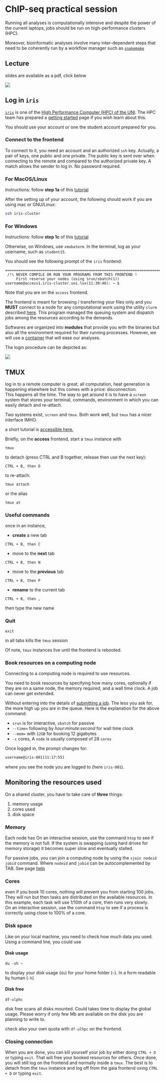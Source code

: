 # ChIP-seq practical session

Running all analyses is computationally intensive and despite the power of the current laptops, jobs should be run on high-performance clusters (HPC).

Moreover, bioinformatic analyses involve many inter-dependent steps that need to be coherently run by a workflow manager such as [`snakemake`](https://snakemake.github.io/)

## Lecture

slides are available as a pdf, click below

[![](https://rawgit.com/ginolhac/chip-seq/master/slides.png)](https://rawgit.com/ginolhac/chip-seq/master/chip-seq.pdf)


## Log in `iris`

[`iris`](https://hpc-docs.uni.lu/systems/iris/) is one of the [High Performance Computer (HPC) of the UNI](https://hpc.uni.lu).
The HPC team has prepared a [getting started](https://hpc-docs.uni.lu/getting-started/) page if you wish learn about this.


You should use your account or one the student account prepared for you.

### Connect to the frontend

To connect to it, you need an account and an authorized `ssh` key. Actually, a pair of keys, one public and one private.
The public key is sent over when connecting to the remote and compared to the authorized private key.
A match allows the sender to log in. No password required.

### For MacOS/Linux


Instructions: follow **step 1a** of this [tutorial](https://ulhpc-tutorials.readthedocs.io/en/latest/preliminaries/#secure-shell-ssh)

After the setting up of your account, the following should work if you are using mac or GNU/Linux:

```bash
ssh iris-cluster
```

### For Windows

Instructions: follow **step 1c** of this [tutorial](https://ulhpc-tutorials.readthedocs.io/en/latest/preliminaries/#secure-shell-ssh)




Otherwise, on Windows, use `xmobaterm`. In the terminal, log as your username, such as `student15`.

You should see the following prompt of the `iris` frontend:

```console
==================================================================================
 /!\ NEVER COMPILE OR RUN YOUR PROGRAMS FROM THIS FRONTEND !
     First reserve your nodes (using srun/sbatch(1))
username@access1.iris-cluster.uni.lux(11:30:46): ~ $
```

Note that you are on the `access` frontend.

The frontend is meant for browsing / transferring your files only and you **MUST** connect to a node for any computational work 
using the utility `slurm` described [here](https://hpc-docs.uni.lu/slurm/). This program managed the queuing system and dispatch jobs among the resources according to the demands.

Softwares are organized into **modules** that provide you with the binaries but also all the environment required for their running processes.
However, we will use a [container](https://www.docker.com/resources/what-container) that will ease our analyses.

The login procedure can be depicted as:

![](https://rawgit.com/ginolhac/chip-seq/master/access.jpg)

## TMUX

log in to a remote computer is great, all computation, heat generation is happening elsewhere but this comes with a price: disconnection.  
This happens all the time. The way to get around it is to have a `screen` system that stores your terminal, commands, environment in which 
you can easily detach and re-attach.

Two systems exist, `screen` and `tmux`. Both work well, but `tmux` has a nicer interface IMHO.

a short tutorial is [accessible here.](https://www.sitepoint.com/tmux-a-simple-start/)

Briefly, on the **access** frontend, start a `tmux` instance with

```
tmux
```

to detach (press CTRL and B together, release then use the next key):

```
CTRL + B, then D
```

to re-attach:

```
tmux attach
```

or the alias

```
tmux at
```


### Useful commands

once in an instance,

- **create** a new tab

```
CTRL + B, then C
```

- move to the **next** tab

```
CTRL + B, then N
```

- move to the **previous** tab

```
CTRL + B, then P
```

- **rename** to the current tab

```
CTRL + B, then ,
```

then type the new name

### Quit

```
exit
```

in all tabs kills the `tmux` session


Of note, `tmux` instances live until the frontend is rebooted.

### Book resources on a computing node

Connecting to a computing node is required to use resources.

You need to book resources by specifying how many cores, optionally if they are on a same node, the memory required, and a wall time clock. A job can never get extended.

Without entering into the details of [submitting a job](https://hpc-docs.uni.lu/slurm/commands/). The less you ask for, the more high up you are in the queue. Here is the explanation for the above command:

- `srun` is for interactive, `sbatch` for passive
- `--time=` following by _hour:minute:second_ for wall time clock
- `--mem=` with `12GB` for booking 12 gigabytes
- `-c` cores, A `node` is usually composed of 28 `cores`

Once logged in, the prompt changes for:

```bash
username@iris-001(11:17:55)
```

where you see the node you are logged to (here `iris-001`).

## Monitoring the resources used

On a shared cluster, you have to take care of **three** things:

1. memory usage
2. cores used
3. disk space

### Memory

Each node has
On an interactive session, use the command `htop` to see if the memory is not full. If the system is swapping (using hard drives for memory storage)
it becomes super slow and eventually stalled.

For passive jobs, you can join a computing node by using the `sjoin nodeid jobid` command. Where `nodeid` and `jobid` can be autocomplemented by <key>TAB</key>. See page [help](https://hpc-docs.uni.lu/jobs/submit/#sjoin)

### Cores

even if you book 10 cores, nothing will prevent you from starting 100 jobs. They will run but then tasks are distributed on the available resources.
In this example, each task will use 1/10th of a core, then runs very slowly.  
On an interactive session, use the command `htop` to see if a process is correctly using close to 100% of a core.

### Disk space

Like on your local machine, you need to check how much data you used.
Using a command line, you could use

#### Disk usage

```
du -sh ~
```

to display your disk usage (`du`) for your home folder (`~`). In a form readable by human (`-h`)

#### Disk free

```
df-ulphc
```

disk free scans all disks mounted. Could takes time to display the global usage. 
Please worry if only few Mb are available on the disk you are planning to write to.

check also your own quota with `df-ulhpc` on the frontend.

### Closing connection

When you are done, you can kill yourself your job by either doing `CTRL + D` or typing `exit`.
That will free your booked resources for others. Once done, you will still log on the frontend and normally inside a `tmux`.
The best is to detach from the `tmux` instance and log off from the gaia frontend using  `CTRL + D` or typing `exit`.
